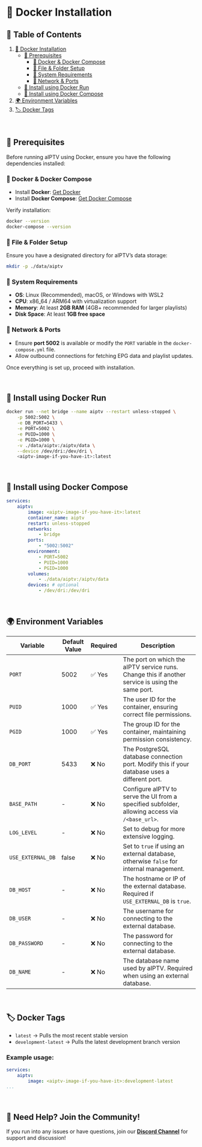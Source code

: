 # 🐳 Docker Installation

## 📖 Table of Contents

1. [🐳 Docker Installation](#-docker-installation)
    - [📌 Prerequisites](#-prerequisites)
        - [🐳 Docker & Docker Compose](#-docker--docker-compose)
        - [📂 File & Folder Setup](#-file--folder-setup)
        - [🔧 System Requirements](#-system-requirements)
        - [🔌 Network & Ports](#-network--ports)
    - [🐳 Install using Docker Run](#-install-using-docker-run)
    - [🐳 Install using Docker Compose](#-install-using-docker-compose)
2. [🌍 Environment Variables](#-environment-variables)
3. [🏷️ Docker Tags](#-docker-tags)

<br>

## 📌 Prerequisites

Before running aIPTV using Docker, ensure you have the following dependencies installed:

### 🐳 Docker & Docker Compose
- Install **Docker**: [Get Docker](https://docs.docker.com/get-docker/)
- Install **Docker Compose**: [Get Docker Compose](https://docs.docker.com/compose/install/)

Verify installation:
```sh
docker --version
docker-compose --version
```

### 📂 File & Folder Setup
Ensure you have a designated directory for aIPTV’s data storage:
```sh
mkdir -p ./data/aiptv
```

### 🔧 System Requirements
- **OS**: Linux (Recommended), macOS, or Windows with WSL2  
- **CPU**: x86_64 / ARM64 with virtualization support  
- **Memory**: At least **2GB RAM** (4GB+ recommended for larger playlists)  
- **Disk Space**: At least **1GB free space**  

### 🔌 Network & Ports
- Ensure **port 5002** is available or modify the `PORT` variable in the `docker-compose.yml` file.
- Allow outbound connections for fetching EPG data and playlist updates.

Once everything is set up, proceed with installation.

<br>

## 🐳 Install using Docker Run
```sh
docker run --net bridge --name aiptv --restart unless-stopped \
    -p 5002:5002 \
    -e DB_PORT=5433 \
    -e PORT=5002 \
    -e PUID=1000 \
    -e PGID=1000 \
    -v ./data/aiptv:/aiptv/data \
    --device /dev/dri:/dev/dri \
    <aiptv-image-if-you-have-it>:latest
```

<br>

## 🐳 Install using Docker Compose

```yaml
services:
    aiptv:
        image: <aiptv-image-if-you-have-it>:latest
        container_name: aiptv
        restart: unless-stopped
        networks:
            - bridge
        ports:
            - "5002:5002"
        environment:
            - PORT=5002
            - PUID=1000
            - PGID=1000
        volumes:
            - ./data/aiptv:/aiptv/data
        devices: # optional
            - /dev/dri:/dev/dri
```

<br>

## 🌍 Environment Variables

| Variable         | Default Value | Required | Description |
|-----------------|--------------|----------|-------------|
| `PORT`         | 5002         | ✅ Yes      | The port on which the aIPTV service runs. Change this if another service is using the same port. |
| `PUID`         | 1000         | ✅ Yes      | The user ID for the container, ensuring correct file permissions. |
| `PGID`         | 1000         | ✅ Yes      | The group ID for the container, maintaining permission consistency. |
| `DB_PORT`      | 5433         | ❌ No       | The PostgreSQL database connection port. Modify this if your database uses a different port. |
| `BASE_PATH`      | -         | ❌ No       | Configure aIPTV to serve the UI from a specified subfolder, allowing access via `/<base_url>`.|
| `LOG_LEVEL`      | -         | ❌ No       | Set to debug for more extensive logging. |
| `USE_EXTERNAL_DB` | false     | ❌ No       | Set to `true` if using an external database, otherwise `false` for internal management. |
| `DB_HOST`      | -            | ❌ No       | The hostname or IP of the external database. Required if `USE_EXTERNAL_DB` is `true`. |
| `DB_USER`      | -            | ❌ No       | The username for connecting to the external database. |
| `DB_PASSWORD`  | -            | ❌ No       | The password for connecting to the external database. |
| `DB_NAME`      | -            | ❌ No       | The database name used by aIPTV. Required when using an external database. |

<br>

## 🏷️ Docker Tags

- `latest` → Pulls the most recent stable version  
- `development-latest` → Pulls the latest development branch version  

### Example usage:
```yaml
services:
    aiptv:
        image: <aiptv-image-if-you-have-it>:development-latest
...
```

<br>

## 🔗 Need Help? Join the Community!
If you run into any issues or have questions, join our **[Discord Channel](https://discord.gg/tP3JcygCA8)** for support and discussion!